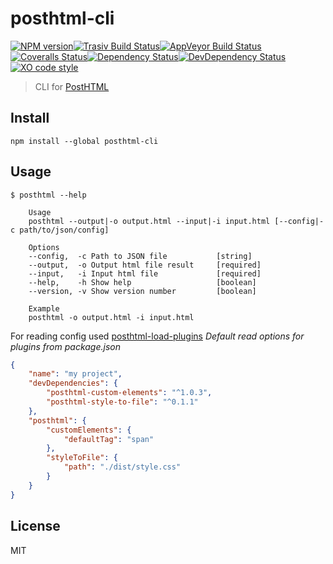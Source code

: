 # posthtml-cli

[![NPM version][npm-image]][npm-url][![Trasiv Build Status][travis-image]][travis-url][![AppVeyor Build Status][appveyor-img]][appveyor][![Coveralls Status][coveralls-image]][coveralls-url][![Dependency Status][depstat-image]][depstat-url][![DevDependency Status][depstat-dev-image]][depstat-dev-url][![XO code style][codestyle-image]][codestyle-url]

> CLI for [PostHTML][posthtml-url]

## Install

```
npm install --global posthtml-cli
```

## Usage

```console
$ posthtml --help

	Usage
	posthtml --output|-o output.html --input|-i input.html [--config|-c path/to/json/config]

	Options
	--config,  -c Path to JSON file           [string]
	--output,  -o Output html file result     [required]
	--input,   -i Input html file             [required]
	--help,    -h Show help                   [boolean]
	--version, -v Show version number         [boolean]
	
	Example
	posthtml -o output.html -i input.html
```

For reading config used [posthtml-load-plugins](https://github.com/michael-ciniawsky/posthtml-load-plugins)
*Default read options for plugins from package.json*
```json
{
	"name": "my project",
	"devDependencies": {
		"posthtml-custom-elements": "^1.0.3",
		"posthtml-style-to-file": "^0.1.1"
	},
	"posthtml": {
		"customElements": {
			"defaultTag": "span"
		},
		"styleToFile": {
			"path": "./dist/style.css"
		}
	}
}
```

## License
MIT

[posthtml-url]: http://github.com/posthtml/posthtml

[npm-url]: https://npmjs.org/package/posthtml-cli
[npm-image]: http://img.shields.io/npm/v/posthtml-cli.svg?style=flat-square

[travis-url]: https://travis-ci.org/GitScrum/posthtml-cli
[travis-image]: http://img.shields.io/travis/GitScrum/posthtml-cli.svg?style=flat-square&label=unix

[appveyor]:     https://ci.appveyor.com/project/GitScrum/posthtml-cli
[appveyor-img]: https://img.shields.io/appveyor/ci/GitScrum/posthtml-cli.svg?style=flat-square&label=windows

[coveralls-url]: https://coveralls.io/r/GitScrum/posthtml-cli
[coveralls-image]: http://img.shields.io/coveralls/GitScrum/posthtml-cli.svg?style=flat-square

[depstat-url]: https://david-dm.org/GitScrum/posthtml-cli
[depstat-image]: https://david-dm.org/GitScrum/posthtml-cli.svg?style=flat-square

[depstat-dev-url]: https://david-dm.org/GitScrum/posthtml-cli
[depstat-dev-image]: https://david-dm.org/GitScrum/posthtml-cli/dev-status.svg?style=flat-square

[codestyle-url]: https://github.com/sindresorhus/xo
[codestyle-image]: https://img.shields.io/badge/code_style-XO-5ed9c7.svg?style=flat-square
